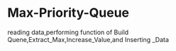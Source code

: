 # Max-Priority-Queue
reading data,performing function of Build Quene,Extract_Max,Increase_Value,and Inserting _Data
